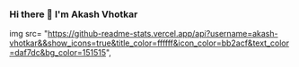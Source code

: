 ### Hi there 👋 I'm Akash Vhotkar

<!--
**akash-vhotkar/akash-vhotkar** is a ✨ _special_ ✨ repository because its `README.md` (this file) appears on your GitHub profile.
(https://cdn.pixabay.com/photo/2016/08/29/08/55/work-1627703_1280.jpg)


Here are some ideas to get you started:

- 🌱 I’m currently learning react js ,java
- 💬 Ask me about  anything, I am happy to help;
- 📫 How to reach me: https://www.linkedin.com/in/akash-vhotkar-b16b62195/
- 😄 Pronouns: He/His
-->
img src= "https://github-readme-stats.vercel.app/api?username=akash-vhotkar&&show_icons=true&title_color=ffffff&icon_color=bb2acf&text_color=daf7dc&bg_color=151515",
